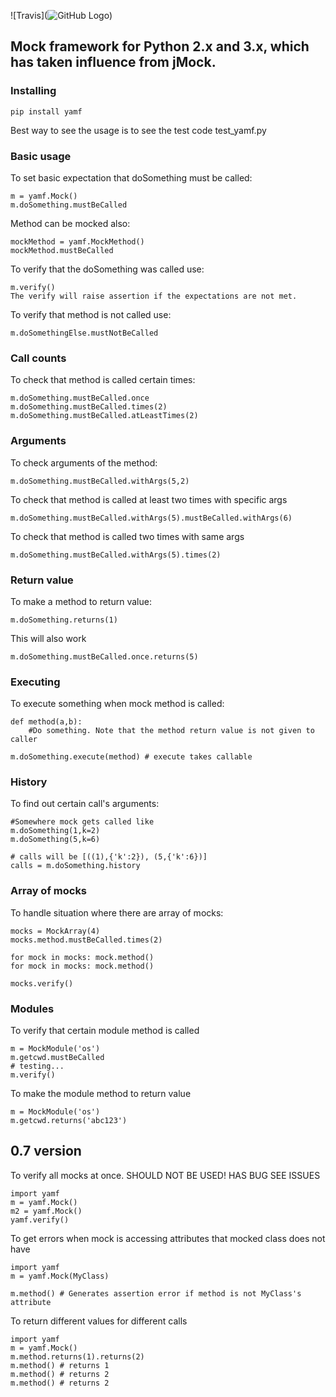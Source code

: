 ![Travis](![GitHub Logo](/images/logo.png))

## Mock framework for Python 2.x and 3.x, which has taken influence from jMock.

### Installing
```
pip install yamf
```

Best way to see the usage is to see the test code test_yamf.py


### Basic usage
To set basic expectation that doSomething must be called:
```
m = yamf.Mock()
m.doSomething.mustBeCalled
```
Method can be mocked also:
```
mockMethod = yamf.MockMethod()
mockMethod.mustBeCalled
```

To verify that the doSomething was called use:
```
m.verify()
The verify will raise assertion if the expectations are not met.
```

To verify that method is not called use:

```
m.doSomethingElse.mustNotBeCalled
````

### Call counts
To check that method is called certain times:

```
m.doSomething.mustBeCalled.once
m.doSomething.mustBeCalled.times(2)
m.doSomething.mustBeCalled.atLeastTimes(2)
````

### Arguments
To check arguments of the method:
```
m.doSomething.mustBeCalled.withArgs(5,2)
````

To check that method is called at least two times with specific args
```
m.doSomething.mustBeCalled.withArgs(5).mustBeCalled.withArgs(6)
```
To check that method is called two times with same args
```
m.doSomething.mustBeCalled.withArgs(5).times(2)
```

### Return value
To make a method to return value:
```
m.doSomething.returns(1)
```

This will also work
```
m.doSomething.mustBeCalled.once.returns(5)
```
### Executing
To execute something when mock method is called:
```
def method(a,b):
    #Do something. Note that the method return value is not given to caller

m.doSomething.execute(method) # execute takes callable
````

### History
To find out certain call's arguments:

```
#Somewhere mock gets called like
m.doSomething(1,k=2)
m.doSomething(5,k=6)

# calls will be [((1),{'k':2}), (5,{'k':6})]
calls = m.doSomething.history
`````

### Array of mocks
To handle situation where there are array of mocks:

```
mocks = MockArray(4)
mocks.method.mustBeCalled.times(2)

for mock in mocks: mock.method()
for mock in mocks: mock.method()

mocks.verify()
````

### Modules
To verify that certain module method is called

```
m = MockModule('os')
m.getcwd.mustBeCalled
# testing...
m.verify()
````

To make the module method to return value
```
m = MockModule('os')
m.getcwd.returns('abc123')
````

## 0.7 version
To verify all mocks at once. SHOULD NOT BE USED! HAS BUG SEE ISSUES

```
import yamf
m = yamf.Mock()
m2 = yamf.Mock()
yamf.verify()
```

To get errors when mock is accessing attributes that mocked class does not have

```
import yamf
m = yamf.Mock(MyClass)

m.method() # Generates assertion error if method is not MyClass's attribute
````

To return different values for different calls

```
import yamf
m = yamf.Mock()
m.method.returns(1).returns(2)
m.method() # returns 1
m.method() # returns 2
m.method() # returns 2
```

